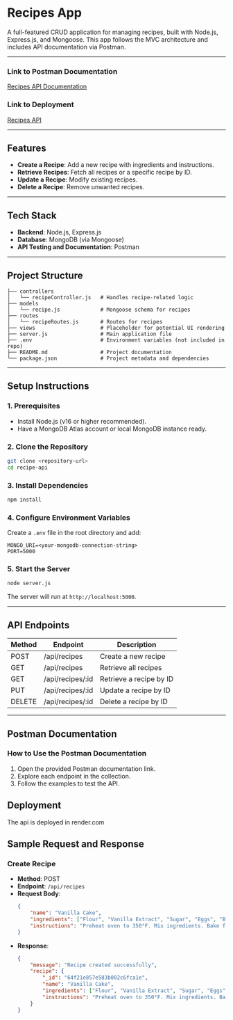 # Recipes App

A full-featured CRUD application for managing recipes, built with Node.js, Express.js, and Mongoose. This app follows the MVC architecture and includes API documentation via Postman.

---
### **Link to Postman Documentation**
[Recipes API Documentation](https://www.postman.com/vaibhavapriya/workspace/submission/collection/40143357-bb9b3a84-9f0b-462a-9d68-7ec8bbf6a634?action=share&creator=40143357)


### **Link to Deployment**
[Recipes API ](https://recipe-api-61jq.onrender.com/api/recipes)

---

## **Features**
- **Create a Recipe**: Add a new recipe with ingredients and instructions.
- **Retrieve Recipes**: Fetch all recipes or a specific recipe by ID.
- **Update a Recipe**: Modify existing recipes.
- **Delete a Recipe**: Remove unwanted recipes.

---

## **Tech Stack**
- **Backend**: Node.js, Express.js
- **Database**: MongoDB (via Mongoose)
- **API Testing and Documentation**: Postman

---

## **Project Structure**
```plaintext
├── controllers
│   └── recipeController.js   # Handles recipe-related logic
├── models
│   └── recipe.js             # Mongoose schema for recipes
├── routes
│   └── recipeRoutes.js       # Routes for recipes
├── views                     # Placeholder for potential UI rendering
├── server.js                 # Main application file
├── .env                      # Environment variables (not included in repo)
├── README.md                 # Project documentation
└── package.json              # Project metadata and dependencies
```

---

## **Setup Instructions**

### **1. Prerequisites**
- Install Node.js (v16 or higher recommended).
- Have a MongoDB Atlas account or local MongoDB instance ready.

### **2. Clone the Repository**
```bash
git clone <repository-url>
cd recipe-api
```

### **3. Install Dependencies**
```bash
npm install
```

### **4. Configure Environment Variables**
Create a `.env` file in the root directory and add:
```
MONGO_URI=<your-mongodb-connection-string>
PORT=5000
```

### **5. Start the Server**
```bash
node server.js
```
The server will run at `http://localhost:5000`.

---

## **API Endpoints**
| Method | Endpoint         | Description                     |
|--------|------------------|---------------------------------|
| POST   | /api/recipes     | Create a new recipe            |
| GET    | /api/recipes     | Retrieve all recipes           |
| GET    | /api/recipes/:id | Retrieve a recipe by ID        |
| PUT    | /api/recipes/:id | Update a recipe by ID          |
| DELETE | /api/recipes/:id | Delete a recipe by ID          |

---

## **Postman Documentation**
### **How to Use the Postman Documentation**
1. Open the provided Postman documentation link.
2. Explore each endpoint in the collection.
3. Follow the examples to test the API.

## **Deployment**
The api is deployed in render.com

## **Sample Request and Response**

### **Create Recipe**
- **Method**: POST  
- **Endpoint**: `/api/recipes`  
- **Request Body**:
  ```json
  {
      "name": "Vanilla Cake",
      "ingredients": ["Flour", "Vanilla Extract", "Sugar", "Eggs", "Butter"],
      "instructions": "Preheat oven to 350°F. Mix ingredients. Bake for 25 minutes."
  }
  ```
- **Response**:
  ```json
  {
      "message": "Recipe created successfully",
      "recipe": {
          "_id": "64f21e857e583b002c6fca1e",
          "name": "Vanilla Cake",
          "ingredients": ["Flour", "Vanilla Extract", "Sugar", "Eggs", "Butter"],
          "instructions": "Preheat oven to 350°F. Mix ingredients. Bake for 25 minutes."
      }
  }
  ```


